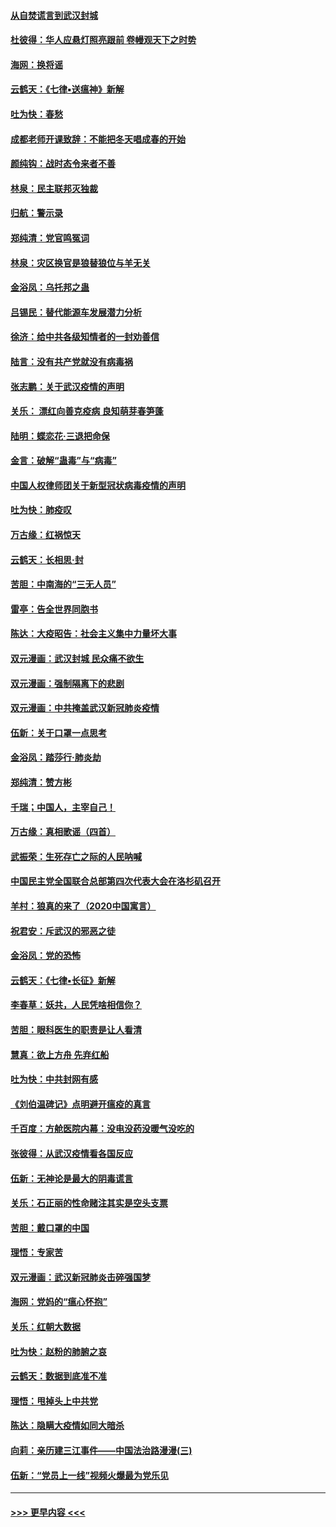 #### [从自焚谎言到武汉封城](../pages/nsc993/n11875621.md?t=02180202) 
#### [杜彼得：华人应悬灯照亮跟前 卷幔观天下之时势](../pages/nsc993/n11874822.md?t=02180202) 
#### [海网：换将谣](../pages/nsc993/n11873712.md?t=02180202) 
#### [云鹤天：《七律▪送瘟神》新解](../pages/nsc993/n11873598.md?t=02180202) 
#### [吐为快：春愁](../pages/nsc993/n11872801.md?t=02180202) 
#### [成都老师开课致辞：不能把冬天唱成春的开始](../pages/nsc993/n11872653.md?t=02180202) 
#### [颜纯钩：战时态令来者不善](../pages/nsc993/n11872011.md?t=02180202) 
#### [林泉：民主联邦灭独裁](../pages/nsc993/n11870998.md?t=02180202) 
#### [归航：警示录](../pages/nsc993/n11870963.md?t=02180202) 
#### [郑纯清：党官鸣冤词](../pages/nsc993/n11870938.md?t=02180202) 
#### [林泉：灾区换官是狼替狼位与羊无关](../pages/nsc993/n11870896.md?t=02180202) 
#### [金浴凤：乌托邦之蛊](../pages/nsc993/n11870879.md?t=02180202) 
#### [吕锡民：替代能源车发展潜力分析](../pages/nsc993/n11870656.md?t=02180202) 
#### [徐济：给中共各级知情者的一封劝善信](../pages/nsc993/n11868561.md?t=02180202) 
#### [陆言：没有共产党就没有病毒祸](../pages/nsc993/n11868232.md?t=02180202) 
#### [张志鹏：关于武汉疫情的声明](../pages/nsc993/n11867182.md?t=02180202) 
#### [关乐： 漂红向善克疫病 良知萌芽春笋蓬](../pages/nsc993/n11865710.md?t=02180202) 
#### [陆明：蝶恋花‧三退把命保](../pages/nsc993/n11865673.md?t=02180202) 
#### [金言：破解“蛊毒”与“病毒”](../pages/nsc993/n11864103.md?t=02180202) 
#### [中国人权律师团关于新型冠状病毒疫情的声明](../pages/nsc993/n11864249.md?t=02180202) 
#### [吐为快：肺疫叹](../pages/nsc993/n11864027.md?t=02180202) 
#### [万古缘：红祸惊天](../pages/nsc993/n11864079.md?t=02180202) 
#### [云鹤天：长相思‧封](../pages/nsc993/n11864006.md?t=02180202) 
#### [苦胆：中南海的“三无人员”](../pages/nsc993/n11862997.md?t=02180202) 
#### [雷亭：告全世界同胞书](../pages/nsc993/n11862572.md?t=02180202) 
#### [陈达：大疫昭告：社会主义集中力量坏大事](../pages/nsc993/n11859419.md?t=02180202) 
#### [双元漫画：武汉封城 民众痛不欲生](../pages/nsc993/n11859287.md?t=02180202) 
#### [双元漫画：强制隔离下的悲剧](../pages/nsc993/n11859244.md?t=02180202) 
#### [双元漫画：中共掩盖武汉新冠肺炎疫情](../pages/nsc993/n11858249.md?t=02180202) 
#### [伍新：关于口罩一点思考](../pages/nsc993/n11859195.md?t=02180202) 
#### [金浴凤：踏莎行‧肺炎劫](../pages/nsc993/n11858227.md?t=02180202) 
#### [郑纯清：赞方彬](../pages/nsc993/n11856803.md?t=02180202) 
#### [千瑞；中国人，主宰自己！](../pages/nsc993/n11856793.md?t=02180202) 
#### [万古缘：真相歌谣（四首）](../pages/nsc993/n11856263.md?t=02180202) 
#### [武振荣：生死存亡之际的人民呐喊](../pages/nsc993/n11856256.md?t=02180202) 
#### [中国民主党全国联合总部第四次代表大会在洛杉矶召开](../pages/nsc993/n11856344.md?t=02180202) 
#### [羊村：狼真的来了（2020中国寓言）](../pages/nsc993/n11856229.md?t=02180202) 
#### [祝君安：斥武汉的邪恶之徒](../pages/nsc993/n11855861.md?t=02180202) 
#### [金浴凤：党的恐怖](../pages/nsc993/n11855849.md?t=02180202) 
#### [云鹤天：《七律▪长征》新解](../pages/nsc993/n11855479.md?t=02180202) 
#### [李春草：妖共，人民凭啥相信你？](../pages/nsc993/n11855196.md?t=02180202) 
#### [苦胆：眼科医生的职责是让人看清](../pages/nsc993/n11853840.md?t=02180202) 
#### [慧真：欲上方舟 先弃红船](../pages/nsc993/n11853483.md?t=02180202) 
#### [吐为快：中共封网有感](../pages/nsc993/n11852575.md?t=02180202) 
#### [《刘伯温碑记》点明避开瘟疫的真言](../pages/nsc993/n11852128.md?t=02180202) 
#### [千百度：方舱医院内幕：没电没药没暖气没吃的](../pages/nsc993/n11850211.md?t=02180202) 
#### [张彼得：从武汉疫情看各国反应](../pages/nsc993/n11850102.md?t=02180202) 
#### [伍新：无神论是最大的阴毒谎言](../pages/nsc993/n11846129.md?t=02180202) 
#### [关乐：石正丽的性命赌注其实是空头支票](../pages/nsc993/n11846109.md?t=02180202) 
#### [苦胆：戴口罩的中国](../pages/nsc993/n11845576.md?t=02180202) 
#### [理悟：专家苦](../pages/nsc993/n11845564.md?t=02180202) 
#### [双元漫画：武汉新冠肺炎击碎强国梦](../pages/nsc993/n11843320.md?t=02180202) 
#### [海网：党妈的“瘟心怀抱”](../pages/nsc993/n11840740.md?t=02180202) 
#### [关乐：红朝大数据](../pages/nsc993/n11840675.md?t=02180202) 
#### [吐为快：赵粉的肺腑之哀](../pages/nsc993/n11840618.md?t=02180202) 
#### [云鹤天：数据到底准不准](../pages/nsc993/n11840325.md?t=02180202) 
#### [理悟：甩掉头上中共党](../pages/nsc993/n11838826.md?t=02180202) 
#### [陈达：隐瞒大疫情如同大暗杀](../pages/nsc993/n11838771.md?t=02180202) 
#### [向莉：亲历建三江事件——中国法治路漫漫(三)](../pages/nsc993/n11831825.md?t=02180202) 
#### [伍新：“党员上一线”视频火爆最为党乐见](../pages/nsc993/n11838200.md?t=02180202) 

----
#### [ >>> 更早内容 <<< ](../indexes/nsc993-earlier.md)
